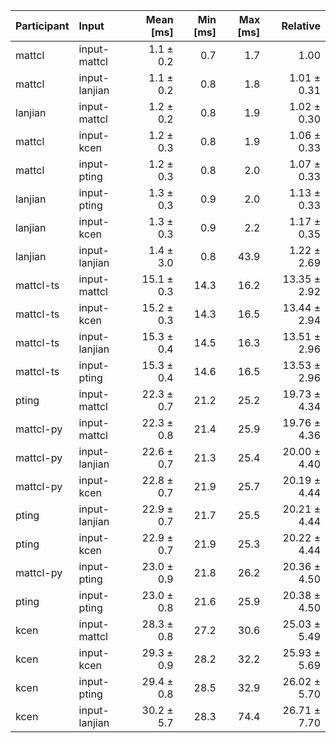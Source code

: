 | Participant | Input | Mean [ms] | Min [ms] | Max [ms] | Relative |
|:---|:---|---:|---:|---:|---:|
| mattcl | input-mattcl | 1.1 ± 0.2 | 0.7 | 1.7 | 1.00 |
| mattcl | input-lanjian | 1.1 ± 0.2 | 0.8 | 1.8 | 1.01 ± 0.31 |
| lanjian | input-mattcl | 1.2 ± 0.2 | 0.8 | 1.9 | 1.02 ± 0.30 |
| mattcl | input-kcen | 1.2 ± 0.3 | 0.8 | 1.9 | 1.06 ± 0.33 |
| mattcl | input-pting | 1.2 ± 0.3 | 0.8 | 2.0 | 1.07 ± 0.33 |
| lanjian | input-pting | 1.3 ± 0.3 | 0.9 | 2.0 | 1.13 ± 0.33 |
| lanjian | input-kcen | 1.3 ± 0.3 | 0.9 | 2.2 | 1.17 ± 0.35 |
| lanjian | input-lanjian | 1.4 ± 3.0 | 0.8 | 43.9 | 1.22 ± 2.69 |
| mattcl-ts | input-mattcl | 15.1 ± 0.3 | 14.3 | 16.2 | 13.35 ± 2.92 |
| mattcl-ts | input-kcen | 15.2 ± 0.3 | 14.3 | 16.5 | 13.44 ± 2.94 |
| mattcl-ts | input-lanjian | 15.3 ± 0.4 | 14.5 | 16.3 | 13.51 ± 2.96 |
| mattcl-ts | input-pting | 15.3 ± 0.4 | 14.6 | 16.5 | 13.53 ± 2.96 |
| pting | input-mattcl | 22.3 ± 0.7 | 21.2 | 25.2 | 19.73 ± 4.34 |
| mattcl-py | input-mattcl | 22.3 ± 0.8 | 21.4 | 25.9 | 19.76 ± 4.36 |
| mattcl-py | input-lanjian | 22.6 ± 0.7 | 21.3 | 25.4 | 20.00 ± 4.40 |
| mattcl-py | input-kcen | 22.8 ± 0.7 | 21.9 | 25.7 | 20.19 ± 4.44 |
| pting | input-lanjian | 22.9 ± 0.7 | 21.7 | 25.5 | 20.21 ± 4.44 |
| pting | input-kcen | 22.9 ± 0.7 | 21.9 | 25.3 | 20.22 ± 4.44 |
| mattcl-py | input-pting | 23.0 ± 0.9 | 21.8 | 26.2 | 20.36 ± 4.50 |
| pting | input-pting | 23.0 ± 0.8 | 21.6 | 25.9 | 20.38 ± 4.50 |
| kcen | input-mattcl | 28.3 ± 0.8 | 27.2 | 30.6 | 25.03 ± 5.49 |
| kcen | input-kcen | 29.3 ± 0.9 | 28.2 | 32.2 | 25.93 ± 5.69 |
| kcen | input-pting | 29.4 ± 0.8 | 28.5 | 32.9 | 26.02 ± 5.70 |
| kcen | input-lanjian | 30.2 ± 5.7 | 28.3 | 74.4 | 26.71 ± 7.70 |
